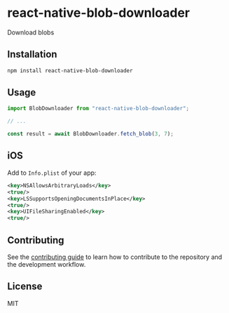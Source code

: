 # react-native-blob-downloader

Download blobs

## Installation

```sh
npm install react-native-blob-downloader
```

## Usage

```js
import BlobDownloader from "react-native-blob-downloader";

// ...

const result = await BlobDownloader.fetch_blob(3, 7);
```

## iOS
Add to `Info.plist` of your app:
```xml
<key>NSAllowsArbitraryLoads</key>
<true/>
<key>LSSupportsOpeningDocumentsInPlace</key>
<true/>
<key>UIFileSharingEnabled</key>
<true/>
```

## Contributing

See the [contributing guide](CONTRIBUTING.md) to learn how to contribute to the repository and the development workflow.

## License

MIT
